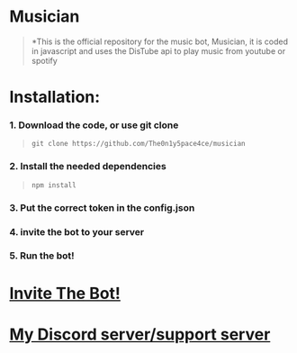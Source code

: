 # Musician
> *This is the official repository for the music bot, Musician, it is coded in javascript and uses the DisTube api to play music from youtube or spotify

# Installation: 
### 1. Download the code, or use git clone
> ```
> git clone https://github.com/The0n1y5pace4ce/musician
> ```

### 2. Install the needed dependencies
> ```
> npm install
> ```

### 3. Put the correct token in the config.json

### 4. invite the bot to your server

### 5. Run the bot!

# [Invite The Bot!](https://discord.com/api/oauth2/authorize?client_id=947769864486019072&permissions=412353842176&scope=bot%20applications.commands)

# [My Discord server/support server](https://discord.gg/AM787M44au)

  
